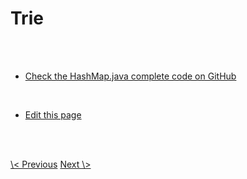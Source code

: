 # Trie

<br>
<br>

- <a class="blue" href="https://github.com/nisabmohd/Data-Structures/blob/master/src/Maps/HashMapCustom.java">Check the HashMap.java complete code on GitHub</a>

<br>

- <a class="blue" href="https://github.com/dsatease/ds-ease-react/blob/main/src/content/docs/hashmap.md">Edit this page</a>

<br><br>

<div class="same-line-gap">
<a class="blue" href="/trees?topic=N-arry-tree"> \< Previous</a>
<a class="blue" href="/maps?topic=linkedhashmap">Next \> </a>
</div>


<br>
<br>
<br>
<br>